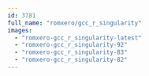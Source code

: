 ```yaml
---
id: 3781
full_name: "romxero/gcc_r_singularity"
images: 
  - "romxero-gcc_r_singularity-latest"
  - "romxero-gcc_r_singularity-92"
  - "romxero-gcc_r_singularity-83"
  - "romxero-gcc_r_singularity-82"
---
```

